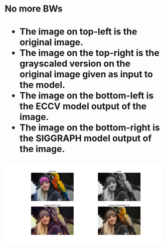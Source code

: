<h1>No more BWs<h1/>
<ul>
  <li>The image on top-left is the original image.</li>
  <li>The image on the top-right is the grayscaled version on the original image given as input to the model.</li>
  <li>The image on the bottom-left is the ECCV model output of the image.</li>
  <li>The image on the bottom-right is the SIGGRAPH model output of the image.</li>
</ul> 
  
![Results](https://github.com/anubhavagr/no_more_BWs/blob/master/result.png?raw=true)
